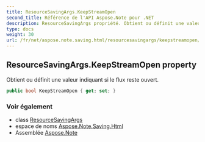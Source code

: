 ```yaml
---
title: ResourceSavingArgs.KeepStreamOpen
second_title: Référence de l'API Aspose.Note pour .NET
description: ResourceSavingArgs propriété. Obtient ou définit une valeur indiquant si le flux reste ouvert.
type: docs
weight: 30
url: /fr/net/aspose.note.saving.html/resourcesavingargs/keepstreamopen/
---
```

## ResourceSavingArgs.KeepStreamOpen property

Obtient ou définit une valeur indiquant si le flux reste ouvert.

```csharp
public bool KeepStreamOpen { get; set; }
```

### Voir également

* class [ResourceSavingArgs](../)
* espace de noms [Aspose.Note.Saving.Html](../../resourcesavingargs/)
* Assemblée [Aspose.Note](../../../)


